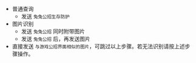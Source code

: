 - 普通查询
    - 发送 `兔兔公招生存防护`
- 图片识别
    - 发送 `兔兔公招` 同时附带图片
    - 发送 `兔兔公招` 后，再发送图片
- 直接发送 `与游戏公招界面相似的图片`，可跳过以上步骤。若无法识别请按上述步骤操作。
